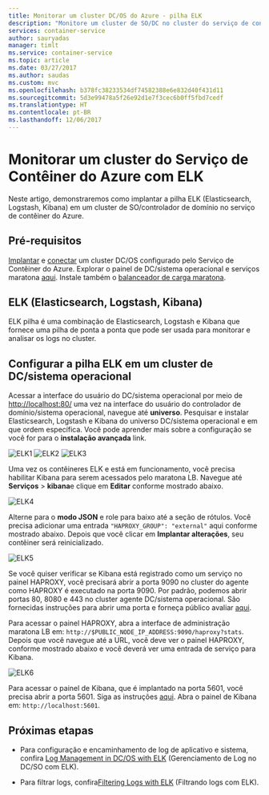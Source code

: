 ```yaml
---
title: Monitorar um cluster DC/OS do Azure - pilha ELK
description: "Monitore um cluster de SO/DC no cluster do serviço de contêiner do Azure com ELK (Elasticsearch, Logstash e Kibana)."
services: container-service
author: sauryadas
manager: timlt
ms.service: container-service
ms.topic: article
ms.date: 03/27/2017
ms.author: saudas
ms.custom: mvc
ms.openlocfilehash: b378fc38233534df74582388e6e832d40f431d11
ms.sourcegitcommit: 5d3e99478a5f26e92d1e7f3cec6b0ff5fbd7cedf
ms.translationtype: HT
ms.contentlocale: pt-BR
ms.lasthandoff: 12/06/2017
---
```

# <a name="monitor-an-azure-container-service-cluster-with-elk"></a>Monitorar um cluster do Serviço de Contêiner do Azure com ELK

Neste artigo, demonstraremos como implantar a pilha ELK (Elasticsearch, Logstash, Kibana) em um cluster de SO/controlador de domínio no serviço de contêiner do Azure. 

## <a name="prerequisites"></a>Pré-requisitos
[Implantar](container-service-deployment.md) e [conectar](../container-service-connect.md) um cluster DC/OS configurado pelo Serviço de Contêiner do Azure. Explorar o painel de DC/sistema operacional e serviços maratona [aqui](container-service-mesos-marathon-ui.md). Instale também o [balanceador de carga maratona](container-service-load-balancing.md).


## <a name="elk-elasticsearch-logstash-kibana"></a>ELK (Elasticsearch, Logstash, Kibana)
ELK pilha é uma combinação de Elasticsearch, Logstash e Kibana que fornece uma pilha de ponta a ponta que pode ser usada para monitorar e analisar os logs no cluster.

## <a name="configure-the-elk-stack-on-a-dcos-cluster"></a>Configurar a pilha ELK em um cluster de DC/sistema operacional
Acessar a interface do usuário do DC/sistema operacional por meio de [http://localhost:80/](http://localhost:80/) uma vez na interface do usuário do controlador de domínio/sistema operacional, navegue até **universo**. Pesquisar e instalar Elasticsearch, Logstash e Kibana do universo DC/sistema operacional e em que ordem específica. Você pode aprender mais sobre a configuração se você for para o **instalação avançada** link.

![ELK1](./media/container-service-monitoring-elk/elk1.PNG) ![ELK2](./media/container-service-monitoring-elk/elk2.PNG) ![ELK3](./media/container-service-monitoring-elk/elk3.PNG) 

Uma vez os contêineres ELK e está em funcionamento, você precisa habilitar Kibana para serem acessados pelo maratona LB. Navegue até **Serviços** > **kibana**e clique em **Editar** conforme mostrado abaixo.

![ELK4](./media/container-service-monitoring-elk/elk4.PNG)


Alterne para o **modo JSON** e role para baixo até a seção de rótulos.
Você precisa adicionar uma entrada `"HAPROXY_GROUP": "external"` aqui conforme mostrado abaixo.
Depois que você clicar em **Implantar alterações**, seu contêiner será reinicializado.

![ELK5](./media/container-service-monitoring-elk/elk5.PNG)


Se você quiser verificar se Kibana está registrado como um serviço no painel HAPROXY, você precisará abrir a porta 9090 no cluster do agente como HAPROXY é executado na porta 9090.
Por padrão, podemos abrir portas 80, 8080 e 443 no cluster agente DC/sistema operacional.
São fornecidas instruções para abrir uma porta e forneça público avaliar [aqui](container-service-enable-public-access.md).

Para acessar o painel HAPROXY, abra a interface de administração maratona LB em: `http://$PUBLIC_NODE_IP_ADDRESS:9090/haproxy?stats`.
Depois que você navegue até a URL, você deve ver o painel HAPROXY, conforme mostrado abaixo e você deverá ver uma entrada de serviço para Kibana.

![ELK6](./media/container-service-monitoring-elk/elk6.PNG)


Para acessar o painel de Kibana, que é implantado na porta 5601, você precisa abrir a porta 5601. Siga as instruções [aqui](container-service-enable-public-access.md). Abra o painel de Kibana em: `http://localhost:5601`.

## <a name="next-steps"></a>Próximas etapas

* Para configuração e encaminhamento de log de aplicativo e sistema, confira [Log Management in DC/OS with ELK](https://docs.mesosphere.com/1.8/administration/logging/elk/) (Gerenciamento de Log no DC/SO com ELK).

* Para filtrar logs, confira[Filtering Logs with ELK](https://docs.mesosphere.com/1.8/administration/logging/filter-elk/) (Filtrando logs com ELK). 

 

